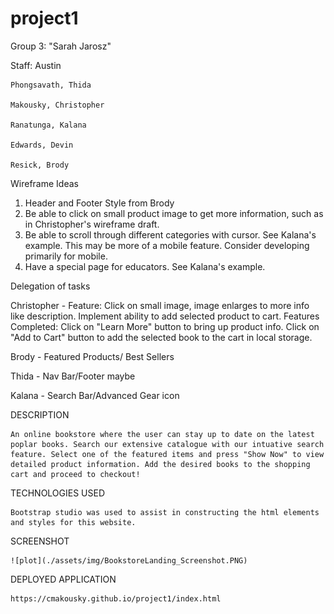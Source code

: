 # project1

Group 3: "Sarah Jarosz"

Staff: Austin

    Phongsavath, Thida

    Makousky, Christopher

    Ranatunga, Kalana

    Edwards, Devin

    Resick, Brody

Wireframe Ideas
1. Header and Footer Style from Brody
2. Be able to click on small product image to get more information, such as in Christopher's wireframe draft.
3. Be able to scroll through different categories with cursor. See Kalana's example. This may be more of a mobile feature. Consider developing primarily for mobile.
4. Have a special page for educators. See Kalana's example.

Delegation of tasks

Christopher - Feature: Click on small image, image enlarges to more info like description. Implement ability to add selected product to cart.
              Features Completed: Click on "Learn More" button to bring up product info.
                                  Click on "Add to Cart" button to add the selected book to the cart in local storage.

Brody - Featured Products/ Best Sellers

Thida - Nav Bar/Footer maybe

Kalana - Search Bar/Advanced Gear icon

DESCRIPTION

    An online bookstore where the user can stay up to date on the latest poplar books. Search our extensive catalogue with our intuative search feature. Select one of the featured items and press "Show Now" to view detailed product information. Add the desired books to the shopping cart and proceed to checkout!

TECHNOLOGIES USED

    Bootstrap studio was used to assist in constructing the html elements and styles for this website.

SCREENSHOT

    ![plot](./assets/img/BookstoreLanding_Screenshot.PNG)

DEPLOYED APPLICATION

    https://cmakousky.github.io/project1/index.html